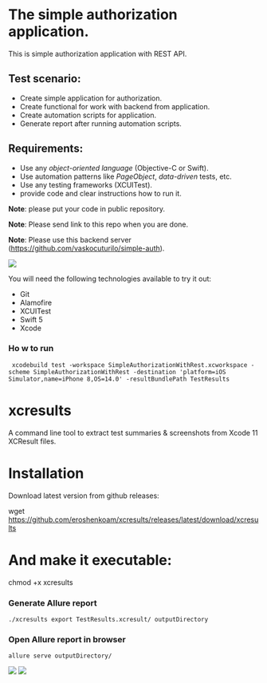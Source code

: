 # The simple authorization application.
This is simple authorization application with REST API.

## Test scenario:
- Create simple application for authorization.
- Create functional for work with backend from application.
- Create automation scripts for application.
- Generate report after running automation scripts. 
    
## Requirements:
- Use any *object-oriented language* (Objective-C or Swift).
- Use automation patterns like *PageObject*, *data-driven* tests, etc.
- Use any testing frameworks (XCUITest). 
- provide code and clear instructions how to run it.

**Note**: please put your code in public repository.

**Note**: Please send link to this repo when you are done.

**Note**: Please use this backend server (https://github.com/vaskocuturilo/simple-auth).

![](https://d.radikal.ru/d27/2107/d7/ba3bdd553416.png)


You will need the following technologies available to try it out:
* Git
* Alamofire
* XCUITest
* Swift 5
* Xcode 
### Ho w to run

``` xcodebuild test -workspace SimpleAuthorizationWithRest.xcworkspace -scheme SimpleAuthorizationWithRest -destination 'platform=iOS Simulator,name=iPhone 8,OS=14.0' -resultBundlePath TestResults```

# xcresults
A command line tool to extract test summaries & screenshots from Xcode 11 XCResult files.

# Installation
Download latest version from github releases:

wget https://github.com/eroshenkoam/xcresults/releases/latest/download/xcresults

# And make it executable:

chmod +x xcresults

### Generate Allure report 

```./xcresults export TestResults.xcresult/ outputDirectory```

### Open Allure report in browser

```allure serve outputDirectory/```


![](https://a.radikal.ru/a02/2107/75/87e8010ceec7.png)
![](https://c.radikal.ru/c38/2107/0f/42c81b9054b1.png)

